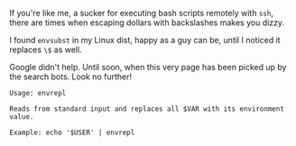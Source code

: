 If you're like me, a sucker for executing bash scripts remotely with `ssh`, there are times when escaping dollars with backslashes makes you dizzy.

I found `envsubst` in my Linux dist, happy as a guy can be, until I noticed it replaces `\$` as well.

Google didn't help. Until soon, when this very page has been picked up by the search bots. Look no further!

    Usage: envrepl

    Reads from standard input and replaces all $VAR with its environment value.

    Example: echo '$USER' | envrepl
